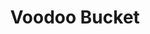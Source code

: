 ---
title: Voodoo Bucket
source: 
source_url: 
yield: 1
active_time: 
total_time: 
tags:
  - drinks
ingredients: |-
  * 1 oz Orange Rum (Cruzan) 
  * 1 oz Banana Rum (Cruzan) 
  * 1 oz Coconut Rum (Cruzan) 
  * 1 oz Pineapple Rum (Cruzan) 
  * 1 1/2 oz Cranberry juice 
  * 1 1/2 oz Orange juice 
  * 1 1/2 oz Pineapple juice 
  * 1/2 oz Dark Rum (Cruzan) 
instructions: |-
---